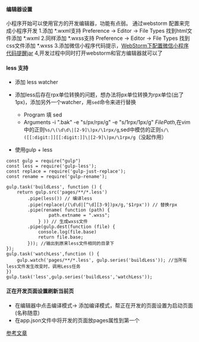 #### 编辑器设置 ####

小程序开始可以使用官方的开发编辑器，功能有点弱。
通过webstorm 配置来完成小程序开发
1.添加 *.wxml支持
Preference -> Editor -> File Types 找到html文件添加 *.wxml
2.同样添加 *.wxss支持
Preference -> Editor -> File Types 找到css文件添加 *.wxss
3.添加微信小程序代码提示，[WebStorm下配置微信小程序代码提醒jar](https://github.com/miaozhang9/wecharCodejar)
4,开发过程中同时打开webstorm和官方编辑器就可以了


#### less 支持
* 添加 less watcher
* 添加less后存在rpx单位转换的问题，想办法将px单位转换为rpx单位(出了1px)，添加另外一个watcher，用`sed`命令来进行替换
    * Program 填 sed
    * Arguments -i ".bak" -e "s/px/rpx/g" -e "s/1rpx/1px/g" $FilePath$,在vim中的正则`%s/\(\d\d\|[2-9]\)px/\1rpx/g`,sed中模仿的正则`s/\([[:digit:]][[:digit:]]\|[2-9]\)px/\1rpx/g`（没起作用）

* 使用gulp + less
```
const gulp = require("gulp")
const less = require('gulp-less');
const replace = require('gulp-just-replace');
const rename = require('gulp-rename');

gulp.task('buildLess', function () {
    return gulp.src('pages/**/*.less')
        .pipe(less()) // 编译less
        .pipe(replace(/(\d\d|[^\d][3-9])px/g,'$1rpx')) // 替换rpx
        .pipe(rename( function (path) {
                path.extname = ".wxss";
            } )) // 生成wxss文件
        .pipe(gulp.dest(function (file) {
            console.log(file.base)
            return file.base;
        })); //输出到原来less文件相同的目录下
});
gulp.task('watchLess',function () {
    gulp.watch('pages/**/*.less', gulp.series('buildLess')); //当所有less文件发生改变时，调用Less任务
})
gulp.task('less',gulp.series('buildLess','watchLess'));

```

#### 正在开发页面设置刷新当前页 ####

* 在编辑器中点击编译模式-> 添加编译模式，帮正在开发的页面设置为启动页面(名称随意)
* 在app.json文件中将开发的页面放pages属性到第一个


[参考文章](https://juejin.im/post/5b8d4f3de51d45597f5a64d1)

